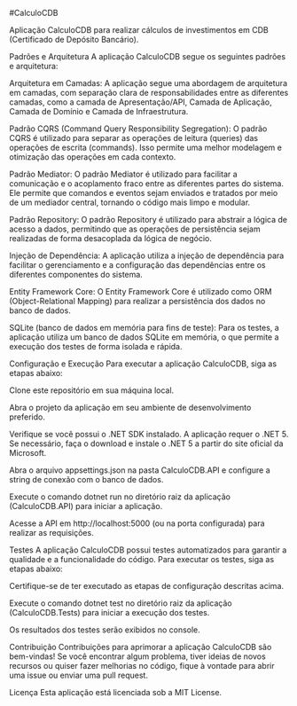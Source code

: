 #CalculoCDB

Aplicação CalculoCDB para realizar cálculos de investimentos em CDB (Certificado de Depósito Bancário).

Padrões e Arquitetura
A aplicação CalculoCDB segue os seguintes padrões e arquitetura:

Arquitetura em Camadas: A aplicação segue uma abordagem de arquitetura em camadas, com separação clara de responsabilidades entre as diferentes camadas, como a camada de Apresentação/API, Camada de Aplicação, Camada de Domínio e Camada de Infraestrutura.

Padrão CQRS (Command Query Responsibility Segregation): O padrão CQRS é utilizado para separar as operações de leitura (queries) das operações de escrita (commands). Isso permite uma melhor modelagem e otimização das operações em cada contexto.

Padrão Mediator: O padrão Mediator é utilizado para facilitar a comunicação e o acoplamento fraco entre as diferentes partes do sistema. Ele permite que comandos e eventos sejam enviados e tratados por meio de um mediador central, tornando o código mais limpo e modular.

Padrão Repository: O padrão Repository é utilizado para abstrair a lógica de acesso a dados, permitindo que as operações de persistência sejam realizadas de forma desacoplada da lógica de negócio.

Injeção de Dependência: A aplicação utiliza a injeção de dependência para facilitar o gerenciamento e a configuração das dependências entre os diferentes componentes do sistema.

Entity Framework Core: O Entity Framework Core é utilizado como ORM (Object-Relational Mapping) para realizar a persistência dos dados no banco de dados.

SQLite (banco de dados em memória para fins de teste): Para os testes, a aplicação utiliza um banco de dados SQLite em memória, o que permite a execução dos testes de forma isolada e rápida.

Configuração e Execução
Para executar a aplicação CalculoCDB, siga as etapas abaixo:

Clone este repositório em sua máquina local.

Abra o projeto da aplicação em seu ambiente de desenvolvimento preferido.

Verifique se você possui o .NET SDK instalado. A aplicação requer o .NET 5. Se necessário, faça o download e instale o .NET 5 a partir do site oficial da Microsoft.

Abra o arquivo appsettings.json na pasta CalculoCDB.API e configure a string de conexão com o banco de dados.

Execute o comando dotnet run no diretório raiz da aplicação (CalculoCDB.API) para iniciar a aplicação.

Acesse a API em http://localhost:5000 (ou na porta configurada) para realizar as requisições.

Testes
A aplicação CalculoCDB possui testes automatizados para garantir a qualidade e a funcionalidade do código. Para executar os testes, siga as etapas abaixo:

Certifique-se de ter executado as etapas de configuração descritas acima.

Execute o comando dotnet test no diretório raiz da aplicação (CalculoCDB.Tests) para iniciar a execução dos testes.

Os resultados dos testes serão exibidos no console.

Contribuição
Contribuições para aprimorar a aplicação CalculoCDB são bem-vindas! Se você encontrar algum problema, tiver ideias de novos recursos ou quiser fazer melhorias no código, fique à vontade para abrir uma issue ou enviar uma pull request.

Licença
Esta aplicação está licenciada sob a MIT License.